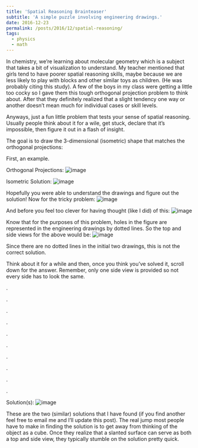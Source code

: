 ```yaml
---
title: 'Spatial Reasoning Brainteaser'
subtitle: 'A simple puzzle involving engineering drawings.'
date: 2016-12-23
permalink: /posts/2016/12/spatial-reasoning/
tags:
  - physics
  - math
---
```


In chemistry, we’re learning about molecular geometry which is a subject that takes a bit of visualization to understand. My teacher mentioned that girls tend to have poorer spatial reasoning skills, maybe because we are less likely to play with blocks and other similar toys as children. (He was probably citing this study). A few of the boys in my class were getting a little too cocky so I gave them this tough orthogonal projection problem to think about. After that they definitely realized that a slight tendency one way or another doesn’t mean much for individual cases or skill levels.

Anyways, just a fun little problem that tests your sense of spatial reasoning. Usually people think about it for a wile, get stuck, declare that it’s impossible, then figure it out in a flash of insight.

The goal is to draw the 3-dimensional (isometric) shape that matches the orthogonal projections:

First, an example.

Orthogonal Projections:
![image](https://github.com/user-attachments/assets/c00b63bd-c287-4251-b362-4febd082d436)

Isometric Solution:
![image](https://github.com/user-attachments/assets/7f1470a0-cd5b-4cf4-8c40-bb3480ce6988)

Hopefully you were able to understand the drawings and figure out the solution!
Now for the tricky problem:
![image](https://github.com/user-attachments/assets/f1f61285-2085-4241-a110-e9756118fbd4)


And before you feel too clever for having thought (like I did) of this:
![image](https://github.com/user-attachments/assets/e2179ecf-0376-4952-92ab-afe1d914da5c)



Know that for the purposes of this problem, holes in the figure are represented in the engineering drawings by dotted lines. So the top and side views for the above would be:
![image](https://github.com/user-attachments/assets/b0dad763-01c5-497d-bc28-25e35d8ad7d4)



Since there are no dotted lines in the initial two drawings, this is not the correct solution.

Think about it for a while and then, once you think you’ve solved it, scroll down for the answer. Remember, only one side view is provided so not every side has to look the same.

.

.

.

.

.

.

.

.

.

.

Solution(s):
![image](https://github.com/user-attachments/assets/5c4d2b82-ed07-4b25-9b20-a1348fc4c11e)

These are the two (similar) solutions that I have found (if you find another feel free to email me and I’ll update this post). The real jump most people have to make in finding the solution is to get away from thinking of the object as a cube. Once they realize that a slanted surface can serve as both a top and side view, they typically stumble on the solution pretty quick.

